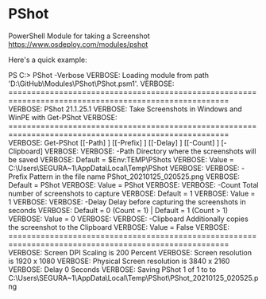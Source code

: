 # PShot
PowerShell Module for taking a Screenshot
https://www.osdeploy.com/modules/pshot

Here's a quick example:

PS C:\> PShot -Verbose
VERBOSE: Loading module from path 'D:\GitHub\Modules\PShot\PShot.psm1'.
VERBOSE: ======================================================================================================
VERBOSE: PShot 21.1.25.1
VERBOSE: Take Screenshots in Windows and WinPE with Get-PShot
VERBOSE: ======================================================================================================
VERBOSE: Get-PShot [[-Path] <String>] [[-Prefix] <String>] [[-Delay] <UInt32>] [[-Count] <UInt32>] [-Clipboard]
VERBOSE:
VERBOSE: -Path       Directory where the screenshots will be saved
VERBOSE:             Default = $Env:TEMP\PShots
VERBOSE:             Value = C:\Users\SEGURA~1\AppData\Local\Temp\PShot
VERBOSE:
VERBOSE: -Prefix     Pattern in the file name PShot_20210125_020525.png
VERBOSE:             Default = PShot
VERBOSE:             Value = PShot
VERBOSE:
VERBOSE: -Count      Total number of screenshots to capture
VERBOSE:             Default = 1
VERBOSE:             Value = 1
VERBOSE:
VERBOSE: -Delay      Delay before capturing the screenshots in seconds
VERBOSE:             Default = 0 (Count = 1) | Default = 1 (Count > 1)
VERBOSE:             Value = 0
VERBOSE:
VERBOSE: -Clipboard  Additionally copies the screenshot to the Clipboard
VERBOSE:             Value = False
VERBOSE: ======================================================================================================
VERBOSE: Screen DPI Scaling is 200 Percent
VERBOSE: Screen resolution is 1920 x 1080
VERBOSE: Physical Screen resolution is 3840 x 2160
VERBOSE: Delay 0 Seconds
VERBOSE: Saving PShot 1 of 1 to to C:\Users\SEGURA~1\AppData\Local\Temp\PShot\PShot_20210125_020525.png